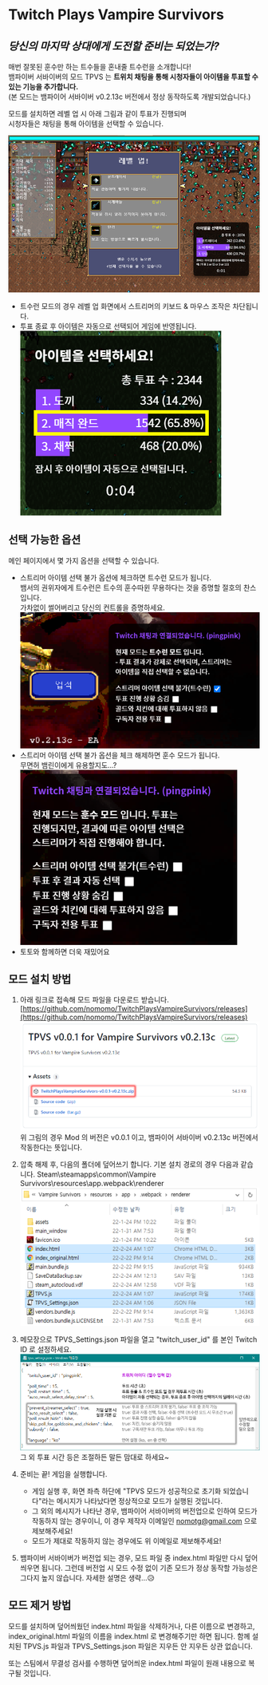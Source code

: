# Twitch Plays Vampire Survivors

## _당신의 마지막 상대에게 도전할 준비는 되었는가?_

매번 잘못된 훈수만 하는 트수들을 혼내줄 트수런을 소개합니다!<br />
뱀파이버 서바이버의 모드 TPVS 는 **트위치 채팅을 통해 시청자들이 아이템을 투표할 수 있는 기능을 추가합니다.**<br />
(본 모드는 뱀파이어 서바이버 v0.2.13c 버전에서 정상 동작하도록 개발되었습니다.)

모드를 설치하면 레벨 업 시 아래 그림과 같이 투표가 진행되며<br />
시청자들은 채팅을 통해 아이템을 선택할 수 있습니다.

![poll](https://raw.githubusercontent.com/nomomo/TwitchPlaysVampireSurvivors/main/images/1_poll.png)

- 트수런 모드의 경우 레벨 업 화면에서 스트리머의 키보드 & 마우스 조작은 차단됩니다.
- 투표 종료 후 아이템은 자동으로 선택되어 게임에 반영됩니다.
![poll](https://raw.githubusercontent.com/nomomo/TwitchPlaysVampireSurvivors/main/images/2_tsr.png)

## 선택 가능한 옵션 

메인 페이지에서 몇 가지 옵션을 선택할 수 있습니다.

- 스트리머 아이템 선택 불가 옵션에 체크하면 트수런 모드가 됩니다.<br />뱀서의 권위자에게 트수런은 트수의 훈수따윈 무용하다는 것을 증명할 절호의 찬스입니다.<br />가차없이 썰어버리고 당신의 컨트롤을 증명하세요.
![main_menu_options](https://raw.githubusercontent.com/nomomo/TwitchPlaysVampireSurvivors/main/images/0_main_menu_option.png)
- 스트리머 아이템 선택 불가 옵션을 체크 해제하면 훈수 모드가 됩니다.<br />무면허 뱀린이에게 유용할지도...?
![poll](https://raw.githubusercontent.com/nomomo/TwitchPlaysVampireSurvivors/main/images/4_hunsu.png)
- 토토와 함께하면 더욱 재밌어요

## 모드 설치 방법

1. 아래 링크로 접속해 모드 파일을 다운로드 받습니다.
[https://github.com/nomomo/TwitchPlaysVampireSurvivors/releases](https://github.com/nomomo/TwitchPlaysVampireSurvivors/releases)
![main_menu_options](https://raw.githubusercontent.com/nomomo/TwitchPlaysVampireSurvivors/main/images/5_download.png)
위 그림의 경우 Mod 의 버전은 v0.0.1 이고, 뱀파이어 서바이버 v0.2.13c 버전에서 작동한다는 뜻입니다.

2. 압축 해제 후, 다음의 폴더에 덮어쓰기 합니다.
기본 설치 경로의 경우 다음과 같습니다.
Steam\steamapps\common\Vampire Survivors\resources\app\.webpack\renderer
![copy_files](https://raw.githubusercontent.com/nomomo/TwitchPlaysVampireSurvivors/main/images/6_install.png)

3. 메모장으로 TPVS_Settings.json 파일을 열고 "twitch_user_id" 를 본인 Twitch ID 로 설정하세요.
![set_twitch_id](https://raw.githubusercontent.com/nomomo/TwitchPlaysVampireSurvivors/main/images/3_settings.png)
그 외 투표 시간 등은 조절하든 말든 맘대로 하세요~

4. 준비는 끝! 게임을 실행합니다.
    - 게임 실행 후, 화면 좌측 하단에 "TPVS 모드가 성공적으로 초기화 되었습니다"라는 메시지가 나타났다면 정상적으로 모드가 실행된 것입니다.
    - 그 외의 메시지가 나타난 경우, 뱀파이어 서바이버의 버전업으로 인하여 모드가 작동하지 않는 경우이니, 이 경우 제작자 이메일인 nomotg@gmail.com 으로 제보해주세요!
    - 모드가 제대로 작동하지 않는 경우에도 위 이메일로 제보해주세요!

5. 뱀파이버 서바이버가 버전업 되는 경우, 모드 파일 중 index.html 파일만 다시 덮어씌우면 됩니다.
그런데 버전업 시 모드 수정 없이 기존 모드가 정상 동작할 가능성은 그다지 높지 않습니다. 자세한 설명은 생략...😥

## 모드 제거 방법

모드를 설치하며 덮어씌웠던 index.html 파일을 삭제하거나, 다른 이름으로 변경하고, index_original.html 파일의 이름을 index.html 로 변경해주기만 하면 됩니다.
함께 설치된 TPVS.js 파일과 TPVS_Settings.json 파일은 지우든 안 지우든 상관 없습니다.

또는 스팀에서 무결성 검사를 수행하면 덮어씌운 index.html 파일이 원래 내용으로 복구될 것입니다.
